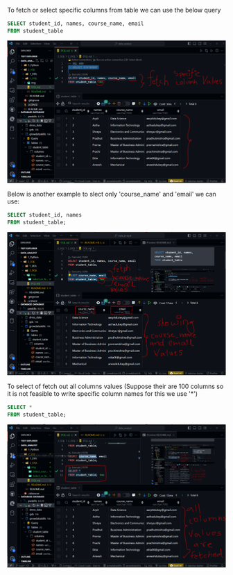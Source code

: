To fetch or select specific columns from table we can use the below query

```SQL
SELECT student_id, names, course_name, email
FROM student_table
```
![Alt text](./img/Select_or_fetch_specific_column_values.png)

Below is another example to slect only 'course_name' and 'email' we can use:

```SQl
SELECT student_id, names
FROM student_table;
```

![Alt text](./img/Select_coursename_email.png)

To select of fetch out all columns values (Suppose their are 100 columns so it is not feasible to write specific column names for this we use '*')

```SQL
SELECT *
FROM student_table;
```

![Alt text](./img/Select_all(asterics)_fetch_values.png)


